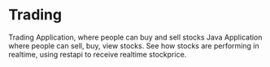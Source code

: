 # Trading
Trading Application, where people can buy and sell stocks
Java Application where people can sell, buy, view stocks. 
See how stocks are performing in realtime, using restapi to receive realtime stockprice.
